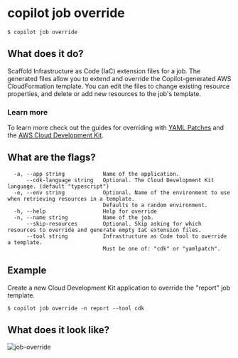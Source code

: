 # copilot job override
```console
$ copilot job override
```

## What does it do?
Scaffold Infrastructure as Code (IaC) extension files for a job.
The generated files allow you to extend and override the Copilot-generated AWS CloudFormation template.
You can edit the files to change existing resource properties, and delete
or add new resources to the job's template.

### Learn more

To learn more check out the guides for overriding with [YAML Patches](../developing/overrides/yamlpatch.md) and the
[AWS Cloud Development Kit](../developing/overrides/cdk.md).

## What are the flags?

```console
  -a, --app string            Name of the application.
      --cdk-language string   Optional. The Cloud Development Kit language. (default "typescript")
  -e, --env string            Optional. Name of the environment to use when retrieving resources in a template.
                              Defaults to a random environment.
  -h, --help                  Help for override
  -n, --name string           Name of the job.
      --skip-resources        Optional. Skip asking for which resources to override and generate empty IaC extension files.
      --tool string           Infrastructure as Code tool to override a template.
                              Must be one of: "cdk" or "yamlpatch".
```

## Example

Create a new Cloud Development Kit application to override the "report" job template.

```console
$ copilot job override -n report --tool cdk
```

## What does it look like?

![job-override](https://user-images.githubusercontent.com/879348/227583979-cc112657-b0a8-4b7a-9e33-1db5489506fd.gif)